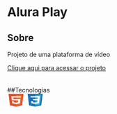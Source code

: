<h1>Alura Play</h1>

<h2>Sobre</h2>
 <p>Projeto de uma plataforma de vídeo </p>
 <a href = "https://alura-play-iota-ochre.vercel.app">Clique aqui para acessar o projeto</a>
<br><br><br> 
##Tecnologias
<div>
    <img align="center" alt="HTML" height="30" width="40" src="https://raw.githubusercontent.com/devicons/devicon/master/icons/html5/html5-original.svg">
    <img align="center" alt="CSS" height="30" width="40" src="https://raw.githubusercontent.com/devicons/devicon/master/icons/css3/css3-original.svg">
</div>
